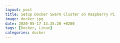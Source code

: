 ```yaml
---
layout: post
title: Setup Docker Swarm Cluster on Raspberry Pi
image: docker.jpg
date: 2020-05-17 13:35:20 +0200
tags: [Docker, Linux]
categories: docker
---
```

